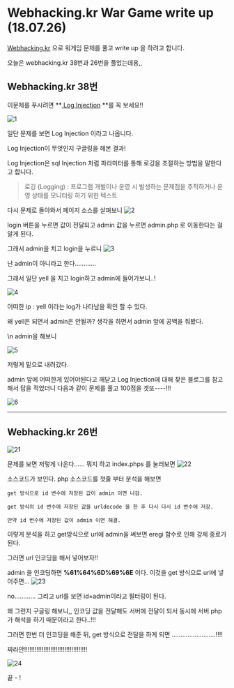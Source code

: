# Webhacking.kr War Game write up (18.07.26) #

[Webhacking.kr](http://webhacking.kr) 으로 워게임 문제를 풀고 write up 을 하려고 합니다.

오늘은 webhacking.kr 38번과 26번을 풀었는데용,,



##  Webhacking.kr 38번 

이문제를 푸시려면 **[ Log Injection](http://unabated.tistory.com/entry/Log-Injection) **를 꼭 보세요!!

![1](https://user-images.githubusercontent.com/40850499/43212023-e9c52f5c-906d-11e8-82a6-b471f157271d.PNG)


일단 문제를 보면 Log Injection 이라고 나옵니다. 

 Log Injection이 무엇인지 구글링을 해본 결과!

Log Injection은 sql Injection 처럼 파라미터를 통해 로깅을 조절하는 방법을 말한다고 합니다.

> 로깅 (Logging) : 프로그램 개발이나 운영 시 발생하는 문제점을 추적하거나 운영 상태를 모니터링 하기 위한 텍스트 



다시 문제로 돌아와서 페이지 소스를 살펴보니
![2](https://user-images.githubusercontent.com/40850499/43212040-f2a6b082-906d-11e8-95be-2dd8dbb1e8d1.PNG)


login 버튼을 누르면 값이 전달되고 admin 값을 누르면 admin.php 로 이동한다는 걸 알게 된다.

그래서 admin을 치고 login을 누르니
![3](https://user-images.githubusercontent.com/40850499/43212048-fcd8c46e-906d-11e8-9cd1-4edcca9975b6.PNG)


 난 admin이 아니라고 한다............

그래서 일단 yell 을 치고 login하고 admin에 들어가보니..!

![4](https://user-images.githubusercontent.com/40850499/43212067-05e91a72-906e-11e8-9a2b-9a467b7b79ca.PNG)


어떠한 ip : yell 이라는 log가 나타남을 확인 할 수 있다.

왜 yell은 되면서 admin은 안될까? 생각을 하면서 admin 앞에 공백을 줘봤다.

\n admin을 해보니

![5](https://user-images.githubusercontent.com/40850499/43212081-0e5e701c-906e-11e8-83bf-20bf3163dfb6.PNG)


저렇게 밑으로 내려갔다.  

admin 앞에 어떠한게 있어야된다고 깨닫고  Log Injection에 대해 찾은 블로그를 참고해서 답을 적었더니 다음과 같이 문제를 풀고 100점을 겟또----!!! 

![6](https://user-images.githubusercontent.com/40850499/43212131-297663f0-906e-11e8-883f-a7e1d77073f6.PNG)






------



 ## Webhacking.kr 26번 ##

![21](https://user-images.githubusercontent.com/40850499/43212149-313eff84-906e-11e8-919e-c0aca3c9a3a2.PNG)

문제를 보면 저렇게 나온다...... 뭐지 하고 index.phps 를 눌러보면
![22](https://user-images.githubusercontent.com/40850499/43212173-3a820938-906e-11e8-9e46-92776aca53a4.PNG)


소스코드가 보인다.  php 소스코드를 첫줄 부터 분석을 해보면 

```
get 방식으로 id 변수에 저장된 값이 admin 이면 나감.

get 방식의 id 변수에 저장된 값을 urldecode 을 한 후 다시 다시 id 변수에 저장.

만약 id 변수에 저장된 값이 admin 이면 해결.
```

이렇게 분석을 하고 get방식으로 url에 admin을 써보면 eregi 함수로 인해 강제 종료가 된다.

그러면 url 인코딩을 해서 넣어보자!!

admin 을 인코딩하면 **%61%64%6D%69%6E** 이다. 이것을 get 방식으로 url에 넣어주면...
![23](https://user-images.githubusercontent.com/40850499/43212189-45ea780a-906e-11e8-866c-971398a728d7.PNG)


no............ 그리고 url를 보면 id=admin이라고 필터링이 된다. 

 왜 그런지 구글링 해보니,, 인코딩 값을 전달해도 서버에 전달이 되서 동시에 서버 php가 해석을 하기 때문이라고 한다..!!!

그러면 한번 더 인코딩을 해준 뒤, get 방식으로 전달을 하게 되면 .........................!!!!

짜라안!!!!!!!!!!!!!!!!!!!!!!!!!!!!!!!!!!!!


![24](https://user-images.githubusercontent.com/40850499/43212210-54ed3a9a-906e-11e8-8ad7-cd3ad6246f98.PNG)





끝 - !


